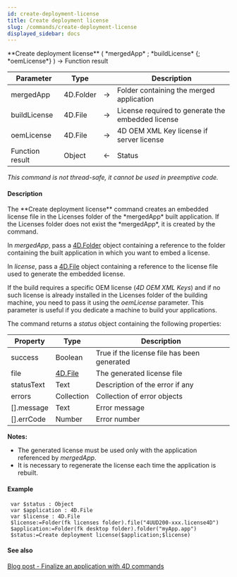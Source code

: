 ```yaml
---
id: create-deployment-license
title: Create deployment license
slug: /commands/create-deployment-license
displayed_sidebar: docs
---
```


<!--REF #_command_.Create deployment license.Syntax-->**Create deployment license** ( *mergedApp* ; *buildLicense* {; *oemLicense*} ) -> Function result<!-- END REF-->
<!--REF #_command_.Create deployment license.Params-->
| Parameter | Type |  | Description |
| --- | --- | --- | --- |
| mergedApp | 4D.Folder | &#8594;  | Folder containing the merged application |
| buildLicense | 4D.File | &#8594;  | License required to generate the embedded license |
| oemLicense | 4D.File | &#8594;  | 4D OEM XML Key license if server license |
| Function result | Object | &#8592; | Status |

<!-- END REF-->

*This command is not thread-safe, it cannot be used in preemptive code.*


#### Description 

<!--REF #_command_.Create deployment license.Summary-->The **Create deployment license** command creates an embedded license file in the Licenses folder of the *mergedApp* built application.<!-- END REF--> If the Licenses folder does not exist the *mergedApp*, it is created by the command.

In *mergedApp*, pass a [4D.Folder](https://developer.4d.com/docs/API/FolderClass) object containing a reference to the folder containing the built application in which you want to embed a license. 

In *license*, pass a [4D.File](https://developer.4d.com/docs/API/FileClass) object containing a reference to the license file used to generate the embedded license.

If the build requires a specific OEM license (*4D OEM XML Keys*) and if no such license is already installed in the Licenses folder of the building machine, you need to pass it using the *oemLicense* parameter. This parameter is useful if you dedicate a machine to build your applications. 

The command returns a *status* object containing the following properties:

| **Property** | **Type**                                               | **Description**                             |
| ------------ | ------------------------------------------------------ | ------------------------------------------- |
| success      | Boolean                                                | True if the license file has been generated |
| file         | [4D.File](https://developer.4d.com/docs/API/FileClass) | The generated license file                  |
| statusText   | Text                                                   | Description of the error if any             |
| errors       | Collection                                             | Collection of error objects                 |
| \[\].message | Text                                                   | Error message                               |
| \[\].errCode | Number                                                 | Error number                                |

**Notes:**

* The generated license must be used only with the application referenced by *mergedApp*.
* It is necessary to regenerate the license each time the application is rebuilt.

#### Example 

```4d
 var $status : Object
 var $application : 4D.File
 var $license : 4D.File
 $license:=Folder(fk licenses folder).file("4UUD200-xxx.license4D")
 $application:=Folder(fk desktop folder).folder("myApp.app")
 $status:=Create deployment license($application;$license)
```

#### See also 

[Blog post - Finalize an application with 4D commands](https://blog.4d.com/finalize-an-application-with-4d-commands)  